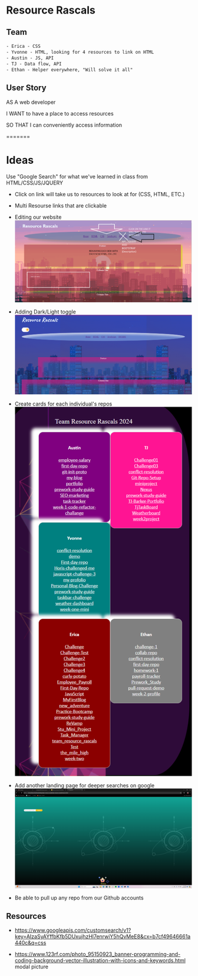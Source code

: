 # Resource Rascals

## Team
```
- Erica - CSS  
- Yvonne - HTML, looking for 4 resources to link on HTML
- Austin - JS, API
- TJ - Data flow, API
- Ethan - Helper everywhere, "Will solve it all"

```
## User Story

AS A web developer

I WANT to have a place to access resources

SO THAT I can conveniently access information

=======


# Ideas

Use "Google Search" for what we've learned in class from HTML/CSS/JS/JQUERY

- Click on link will take us to resources to look at for (CSS, HTML, ETC.)
- Multi Resourse links that are clickable

- Editing our website ![alt text](image.png)

- Adding Dark/Light toggle ![alt text](image-1.png)

- Create cards for each individual's repos ![alt text](Repo-cards.png)

- Add another landing page for deeper searches on google ![alt text](Google-search.png)

- Be able to pull up any repo from our Github accounts

## Resources

- https://www.googleapis.com/customsearch/v1?key=AIzaSyAYffbKfb5DUxujhzHl7enrwiY5hQvMeE8&cx=b7cf49646661a440c&q=css

- https://www.123rf.com/photo_95150923_banner-programming-and-coding-background-vector-illustration-with-icons-and-keywords.html modal picture


